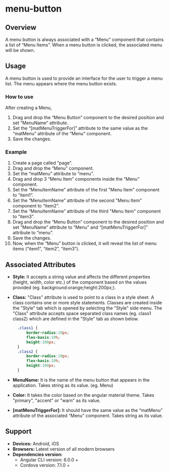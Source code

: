 # menu-button

## Overview

A menu button is always associated with a “Menu” component that contains a list of “Menu Items”. When a menu button is clicked, the associated menu will be shown.

## Usage

A menu button is used to provide an interface for the user to trigger a menu list. The menu appears where the menu button exists.

### How to use

After creating a Menu,

1. Drag and drop the “Menu Button” component to the desired position and set “MenuName” attribute.
2. Set the “\[matMenuTriggerFor\]” attribute to the same value as the “matMenu” attribute of the “Menu” component.
3. Save the changes.

### Example

1. Create a page called “page”.
2. Drag and drop the “Menu” component.
3. Set the “matMenu” attribute to “menu”.
4. Drag and drop 3 “Menu Item” components inside the “Menu” component.
5. Set the “MenuItemName” attribute of the first "Menu Item" component to “item1”.
6. Set the “MenuItemName” attribute of the second "Menu Item" component to “item2”.
7. Set the “MenuItemName” attribute of the third "Menu Item" component to “item3”.
8. Drag and drop the “Menu Button” component to the desired position and set “MenuName” attribute to “Menu” and “\[matMenuTriggerFor\]” attribute to “menu”.
9. Save the changes.
10. Now, when the “Menu” button is clicked, it will reveal the list of menu items \(“item1”, “item2”, “item3”\).

## Associated Attributes

* **Style:** It accepts a string value and affects the different properties \(height, width, color etc.\) of the component based on the values provided \(eg. background:orange;height:200px;\).
* **Class:** "Class" attribute is used to point to a class in a style sheet. A class contains one or more style statements. Classes are created inside the "Style" tab which is opened by selecting the "Style" side menu. The "Class" attribute accepts space separated class names \(eg. class1 class2\) which are defined in the "Style" tab as shown below.

  ```css
    .class1 {
        border-radius:10px;
        flex-basis:10%;
        height:100px;
    }
    .class2 {
        border-radius:10px;
        flex-basis:10%;
        height:100px;
    }
  ```

* **MenuName:** It is the name of the menu button that appears in the application. Takes string as its value. \(eg. Menu\)
* **Color:** It takes the color based on the angular material theme. Takes "primary", "accent" or "warn" as its value.
* **\[matMenuTriggerFor\]:** It should have the same value as the “matMenu” attribute of the associated “Menu” component. Takes string as its value.

## Support

* **Devices:** Android, iOS
* **Browsers:**  Latest version of all modern browsers
* **Dependencies version:** 
  * Angular CLI version: 6.0.0 + 
  * Cordova version: 7.1.0 +


